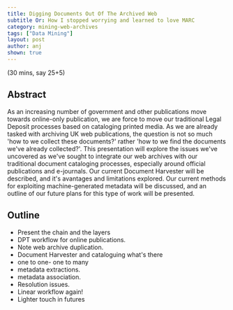 ```yaml
---
title: Digging Documents Out Of The Archived Web
subtitle Or: How I stopped worrying and learned to love MARC
category: mining-web-archives
tags: ["Data Mining"]
layout: post
author: anj
shown: true
---
```



(30 mins, say 25+5)

Abstract
--------

As an increasing number of government and other publications move towards online-only publication, we are force to move our traditional Legal Deposit processes based on cataloging printed media. As we are already tasked with archiving UK web publications, the question is not so much 'how to we collect these documents?' rather 'how to we find the documents we've already collected?'. This presentation will explore the issues we've uncovered as we've sought to integrate our web archives with our traditional document cataloging processes, especially around official publications and e-journals. Our current Document Harvester will be described, and it's avantages and limitations explored. Our current methods for exploiting machine-generated metadata will be discussed, and an outline of our future plans for this type of work will be presented.


Outline
-------

- Present the chain and the layers
- DPT workflow for online publications.
- Note web archive duplication.
- Document Harvester and cataloguing what's there
- one to one- one to many
- metadata extractions.
- metadata association.
- Resolution issues.
- Linear workflow again!
- Lighter touch in futures